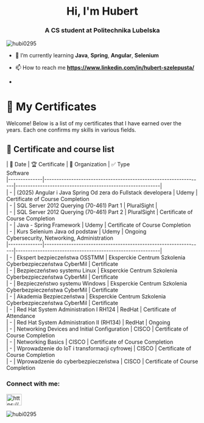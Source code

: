 <h1 align="center">Hi, I'm Hubert</h1>
<h3 align="center">A CS student at Politechnika Lubelska</h3>

<p align="left"> <img src="https://komarev.com/ghpvc/?username=hubi0295&label=Profile%20views&color=0e75b6&style=flat" alt="hubi0295" /> </p>

- 🌱 I’m currently learning **Java**, **Spring**, **Angular**, **Selenium**

- 📫 How to reach me **https://www.linkedin.com/in/hubert-szelepusta/**
- 
# 📜 My Certificates

Welcome! Below is a list of my certificates that I have earned over the years. Each one confirms my skills in various fields.

## 📌 Certificate and course list

| 📅 Date      | 🏆 Certificate                                                 | 📍 Organization      | ✅ Type  
                                                                   Software  
|--------------|-----------------------------------------------------------------|-----------------------------------------------------------|  
|      -       | (2025) Angular i Java Spring Od zera do Fullstack developera    |  Udemy                                                    | Certificate of Course Completion  
|      -       | SQL Server 2012 Querying (70-461) Part 1                        | PluralSight                                               |  
|      -       | SQL Server 2012 Querying (70-461) Part 2                        | PluralSight                                               | Certificate of Course Completion  
|      -       | Java - Spring Framework                                         | Udemy                                                     | Certificate of Course Completion  
|      -       | Kurs Selenium Java od podstaw                                   | Udemy                                                     | Ongoing  
                                                   Cybersecurity, Networking, Administration  
|--------------|-----------------------------------------------------------------|-----------------------------------------------------------|  
|      -       | Ekspert bezpieczeństwa OSSTMM                                   | Eksperckie Centrum Szkolenia Cyberbezpieczeństwa CyberMil | Certificate  
|      -       | Bezpieczeństwo systemu Linux                                    | Eksperckie Centrum Szkolenia Cyberbezpieczeństwa CyberMil | Certificate  
|      -       | Bezpieczeństwo systemu Windows                                  | Eksperckie Centrum Szkolenia Cyberbezpieczeństwa CyberMil | Certificate  
|      -       | Akademia Bezpieczeństwa                                         | Eksperckie Centrum Szkolenia Cyberbezpieczeństwa CyberMil | Certificate  
|      -       | Red Hat System Administration I RH124                           | RedHat                                                    | Certificate of Attendance  
|      -       | Red Hat System Administration II (RH134)                        | RedHat                                                    | Ongoing  
|      -       | Networking Devices and Initial Configuration                    | CISCO                                                     | Certificate of Course Completion  
|      -       | Networking Basics                                               | CISCO                                                     | Certificate of Course Completion  
|      -       | Wprowadzenie do IoT i transformacji cyfrowej                    | CISCO                                                     | Certificate of Course Completion  
|      -       | Wprowadzenie do cyberbezpieczeństwa                             | CISCO                                                     | Certificate of Course Completion  
  

<h3 align="left">Connect with me:</h3>
<p align="left">
<a href="https://www.linkedin.com/in/hubert-szelepusta-202342232/" target="blank"><img align="center" src="https://raw.githubusercontent.com/rahuldkjain/github-profile-readme-generator/master/src/images/icons/Social/linked-in-alt.svg" alt="https://www.linkedin.com/in/hubert-szelepusta-202342232/" height="30" width="40" /></a>
</p>

<p><img align="center" src="https://github-readme-streak-stats.herokuapp.com/?user=hubi0295&" alt="hubi0295" /></p>
